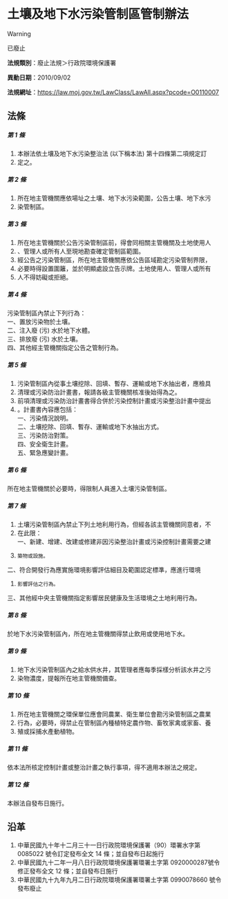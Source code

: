 # 土壤及地下水污染管制區管制辦法


> [!WARNING]
> 已廢止


**法規類別**：廢止法規＞行政院環境保護署

**異動日期**：2010/09/02  

**法規網址**：https://law.moj.gov.tw/LawClass/LawAll.aspx?pcode=O0110007



## 法條
##### 第 1 條
1. 本辦法依土壤及地下水污染整治法 (以下稱本法) 第十四條第二項規定訂
1. 定之。

##### 第 2 條
1. 所在地主管機關應依場址之土壤、地下水污染範圍，公告土壤、地下水污
1. 染管制區。

##### 第 3 條
1. 所在地主管機關於公告污染管制區前，得會同相關主管機關及土地使用人
1. 、管理人或所有人至現地勘查確定管制區範圍。
1. 經公告之污染管制區，所在地主管機關應依公告區域勘定污染管制界限，
1. 必要時得設置圍籬，並於明顯處設立告示牌。土地使用人、管理人或所有
1. 人不得妨礙或拒絕。

##### 第 4 條
污染管制區內禁止下列行為：  
一、置放污染物於土壤。  
二、注入廢 (污) 水於地下水體。  
三、排放廢 (污) 水於土壤。  
四、其他經主管機關指定公告之管制行為。

##### 第 5 條
1. 污染管制區內從事土壤挖除、回填、暫存、運輸或地下水抽出者，應檢具
1. 清理或污染防治計畫書，報請各級主管機關核准後始得為之。
1. 前項清理或污染防治計畫書得合併於污染控制計畫或污染整治計畫中提出
1. 。計畫書內容應包括：  
一、污染情況說明。  
二、土壤挖除、回填、暫存、運輸或地下水抽出方式。  
三、污染防治對策。  
四、安全衛生計畫。  
五、緊急應變計畫。

##### 第 6 條
所在地主管機關於必要時，得限制人員進入土壤污染管制區。

##### 第 7 條
1. 土壤污染管制區內禁止下列土地利用行為，但經各該主管機關同意者，不
1. 在此限：  
一、新建、增建、改建或修建非因污染整治計畫或污染控制計畫需要之建
1.     築物或設施。  
二、符合開發行為應實施環境影響評估細目及範圍認定標準，應進行環境
1.     影響評估之行為。  
三、其他經中央主管機關指定影響居民健康及生活環境之土地利用行為。

##### 第 8 條
於地下水污染管制區內，所在地主管機關得禁止飲用或使用地下水。

##### 第 9 條
1. 地下水污染管制區內之給水供水井，其管理者應每季採樣分析該水井之污
1. 染物濃度，提報所在地主管機關備查。

##### 第 10 條
1. 所在地主管機關之環保單位應會同農業、衛生單位會勘污染管制區之農業
1. 行為，必要時，得禁止在管制區內種植特定農作物、畜牧家禽或家畜、養
1. 殖或採捕水產動植物。

##### 第 11 條
依本法所核定控制計畫或整治計畫之執行事項，得不適用本辦法之規定。

##### 第 12 條
本辦法自發布日施行。

## 沿革
1. 中華民國九十年十二月三十一日行政院環境保護署（90）環署水字第 0085022  號令訂定發布全文 14 條；並自發布日起施行
1. 中華民國九十二年一月八日行政院環境保護署環署土字第 0920000287號令修正發布全文 12 條；並自發布日施行
1. 中華民國九十九年九月二日行政院環境保護署環署土字第 0990078660 號令發布廢止
